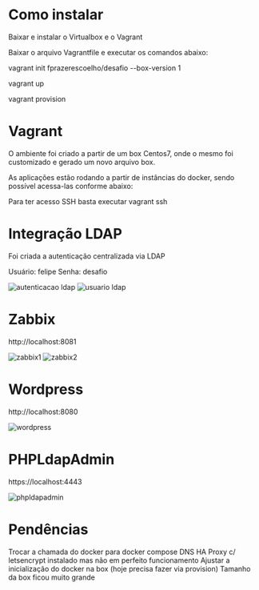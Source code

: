 # Como instalar

Baixar e instalar o Virtualbox e o Vagrant

Baixar o arquivo Vagrantfile e executar os comandos abaixo:

vagrant init fprazerescoelho/desafio --box-version 1

vagrant up

vagrant provision

# Vagrant

O ambiente foi criado a partir de um box Centos7, onde o mesmo foi customizado e gerado um novo arquivo box.

As aplicações estão rodando a partir de instâncias do docker, sendo possível acessa-las conforme abaixo:

Para ter acesso SSH basta executar vagrant ssh

# Integração LDAP

Foi criada a autenticação centralizada via LDAP

Usuário: felipe
Senha: desafio

![autenticacao ldap](https://user-images.githubusercontent.com/56374525/66972599-76fd7600-f06b-11e9-9130-7f97a25c0ec1.PNG)
![usuario ldap](https://user-images.githubusercontent.com/56374525/66972627-8977af80-f06b-11e9-8ee2-60a2116b2429.PNG)

# Zabbix

http://localhost:8081

![zabbix1](https://user-images.githubusercontent.com/56374525/66694619-cae31600-ec8b-11e9-81e2-4d3ee76c6014.PNG)
![zabbix2](https://user-images.githubusercontent.com/56374525/66694620-ccacd980-ec8b-11e9-86f0-59bc0951cdd3.PNG)

# Wordpress

http://localhost:8080

![wordpress](https://user-images.githubusercontent.com/56374525/66694611-a850fd00-ec8b-11e9-99e2-08b6c0773d44.PNG)

# PHPLdapAdmin

https://localhost:4443

![phpldapadmin](https://user-images.githubusercontent.com/56374525/66694621-cf0f3380-ec8b-11e9-82de-d60a18a47bd5.PNG)

# Pendências

Trocar a chamada do docker para docker compose
DNS
HA Proxy c/ letsencrypt instalado mas não em perfeito funcionamento
Ajustar a inicialização do docker na box (hoje precisa fazer via provision)
Tamanho da box ficou muito grande
